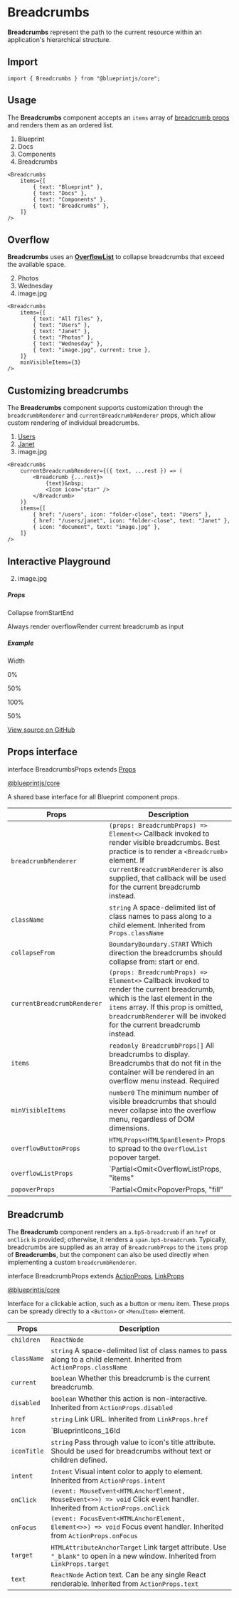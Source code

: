 # Breadcrumbs

**Breadcrumbs** represent the path to the current resource within an application's hierarchical structure.

## Import

```
import { Breadcrumbs } from "@blueprintjs/core";  

```

## Usage

The **Breadcrumbs** component accepts an `items` array of
[breadcrumb props](#core/components/breadcrumbs.breadcrumb) and renders them as an ordered list.

1. Blueprint
2. Docs
3. Components
4. Breadcrumbs

```
<Breadcrumbs  
    items={[  
        { text: "Blueprint" },  
        { text: "Docs" },  
        { text: "Components" },  
        { text: "Breadcrumbs" },  
    ]}  
/>  

```

## Overflow

**Breadcrumbs** uses an [**OverflowList**](#core/components/overflow-list)
to collapse breadcrumbs that exceed the available space.

2. Photos
3. Wednesday
4. image.jpg

```
<Breadcrumbs  
    items={[  
        { text: "All files" },  
        { text: "Users" },  
        { text: "Janet" },  
        { text: "Photos" },  
        { text: "Wednesday" },  
        { text: "image.jpg", current: true },  
    ]}  
    minVisibleItems={3}  
/>  

```

## Customizing breadcrumbs

The **Breadcrumbs** component supports customization through the `breadcrumbRenderer`
and `currentBreadcrumbRenderer` props, which allow custom rendering of individual breadcrumbs.

1. [Users](/users)
2. [Janet](/users/janet)
3. image.jpg

```
<Breadcrumbs  
    currentBreadcrumbRenderer={({ text, ...rest }) => (  
        <Breadcrumb {...rest}>  
            {text}&nbsp;  
            <Icon icon="star" />  
        </Breadcrumb>  
    )}  
    items={[  
        { href: "/users", icon: "folder-close", text: "Users" },  
        { href: "/users/janet", icon: "folder-close", text: "Janet" },  
        { icon: "document", text: "image.jpg" },  
    ]}  
/>  

```

## Interactive Playground

2. image.jpg

##### Props

Collapse fromStartEnd

Always render overflowRender current breadcrumb as input

##### Example

Width

0%

50%

100%

50%

[View source on GitHub](https://github.com/palantir/blueprint/blob/develop/packages/docs-app/src/examples/core-examples/breadcrumbsPlaygroundExample.tsx)

## Props interface

interface BreadcrumbsProps extends [Props](#api/Props)

[@blueprintjs/core](https://github.com/palantir/blueprint/blob/d356c8eea/packages/core/src/components/breadcrumbs/breadcrumbs.tsx#L28)

A shared base interface for all Blueprint component props.

| Props | Description |
| --- | --- |
| `breadcrumbRenderer` | `(props: BreadcrumbProps) => Element<>` Callback invoked to render visible breadcrumbs. Best practice is to render a `<Breadcrumb>` element. If `currentBreadcrumbRenderer` is also supplied, that callback will be used for the current breadcrumb instead. |
| `className` | `string` A space-delimited list of class names to pass along to a child element.  Inherited from `Props.className` |
| `collapseFrom` | `BoundaryBoundary.START` Which direction the breadcrumbs should collapse from: start or end. |
| `currentBreadcrumbRenderer` | `(props: BreadcrumbProps) => Element<>` Callback invoked to render the current breadcrumb, which is the last element in the `items` array.  If this prop is omitted, `breadcrumbRenderer` will be invoked for the current breadcrumb instead. |
| `items` | `readonly BreadcrumbProps[]` All breadcrumbs to display. Breadcrumbs that do not fit in the container will be rendered in an overflow menu instead.  Required |
| `minVisibleItems` | `number0` The minimum number of visible breadcrumbs that should never collapse into the overflow menu, regardless of DOM dimensions. |
| `overflowButtonProps` | `HTMLProps<HTMLSpanElement>` Props to spread to the `OverflowList` popover target. |
| `overflowListProps` | `Partial<Omit<OverflowListProps<BreadcrumbProps>, "items" | "overflowRenderer" | "visibleItemRenderer">>` Props to spread to `OverflowList`. Note that `items`, `overflowRenderer`, and `visibleItemRenderer` cannot be changed. |
| `popoverProps` | `Partial<Omit<PopoverProps<DefaultPopoverTargetHTMLProps>, "fill" | "content" | "disabled" | "defaultIsOpen" | "renderTarget" | "targetTagName">>` Props to spread to the popover showing the overflow menu. |

## Breadcrumb

The **Breadcrumb** component renders an `a.bp5-breadcrumb` if an `href` or `onClick`
is provided; otherwise, it renders a `span.bp5-breadcrumb`. Typically, breadcrumbs
are supplied as an array of `BreadcrumbProps` to the `items` prop of **Breadcrumbs**,
but the component can also be used directly when implementing a custom `breadcrumbRenderer`.

interface BreadcrumbProps extends [ActionProps](#api/ActionProps)<HTMLAnchorElement>, [LinkProps](#api/LinkProps)

[@blueprintjs/core](https://github.com/palantir/blueprint/blob/d356c8eea/packages/core/src/components/breadcrumbs/breadcrumb.tsx#L23)

Interface for a clickable action, such as a button or menu item.
These props can be spready directly to a `<Button>` or `<MenuItem>` element.

| Props | Description |
| --- | --- |
| `children` | `ReactNode` |
| `className` | `string` A space-delimited list of class names to pass along to a child element.  Inherited from `ActionProps.className` |
| `current` | `boolean` Whether this breadcrumb is the current breadcrumb. |
| `disabled` | `boolean` Whether this action is non-interactive.  Inherited from `ActionProps.disabled` |
| `href` | `string` Link URL.  Inherited from `LinkProps.href` |
| `icon` | `BlueprintIcons_16Id | MaybeElement` Name of a Blueprint UI icon (or an icon element) to render before the text.  Inherited from `ActionProps.icon` |
| `iconTitle` | `string` Pass through value to icon's title attribute. Should be used for breadcrumbs without text or children defined. |
| `intent` | `Intent` Visual intent color to apply to element.  Inherited from `ActionProps.intent` |
| `onClick` | `(event: MouseEvent<HTMLAnchorElement, MouseEvent<>>) => void` Click event handler.  Inherited from `ActionProps.onClick` |
| `onFocus` | `(event: FocusEvent<HTMLAnchorElement, Element<>>) => void` Focus event handler.  Inherited from `ActionProps.onFocus` |
| `target` | `HTMLAttributeAnchorTarget` Link target attribute. Use `"_blank"` to open in a new window.  Inherited from `LinkProps.target` |
| `text` | `ReactNode` Action text. Can be any single React renderable.  Inherited from `ActionProps.text` |
